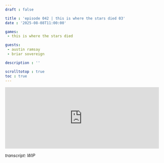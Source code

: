 ```yaml
---
draft : false

title : 'episode 042 | this is where the stars died 03'
date : '2025-08-08T11:00:00'

games:
 - this is where the stars died

guests:
 - austin ramsay
 - briar sovereign

description : ''

scrolltotop : true
toc : true
---
```


<iframe src="https://player.rss.com/folio/2136286?theme=dark&v=2" width="100%" height="202px" title="042 - this is where the stars died 03 - with austi" frameBorder="0" allow="accelerometer; autoplay; clipboard-write; encrypted-media; gyroscope; picture-in-picture" allowfullscreen scrolling="no"><a href="https://rss.com/podcasts/folio/2136286/">042 - this is where the stars died 03 - with austi | RSS.com</a></iframe>

_transcript: WIP_
